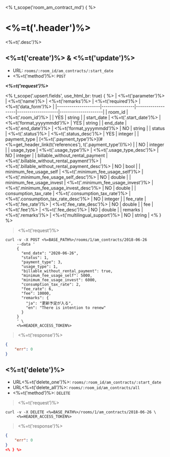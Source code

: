 <% t_scope('room_am_contract_md') { %>
# <%=t('.header')%>

<%=t('.desc')%>

## <%=t('create')%> & <%=t('update')%>

- URL: `rooms/:room_id/am_contracts/:start_date`
- <%=t('method')%>: `POST`

***<%=t('request')%>***

<% t_scope('.upsert.fields', use_html_br: true) { %>
| <%=t('parameter')%> | <%=t('name')%> | <%=t('remarks')%> | <%=t('required')%> | <%=t('data_form')%> |
|---------------------|----------------|-------------------|--------------------|---------------------|
| room_id | <%=t('.room_id')%> | | YES | string |
| start_date | <%=t('.start_date')%> | <%=t('format_yyyymmdd')%> | YES | string |
| end_date | <%=t('.end_date')%> | <%=t('format_yyyymmdd')%> | NO | string |
| status | <%=t('.status')%> | <%=t('.status_desc')%> | YES | integer |
| payment_type | [<%=t('.payment_type')%>](#<%=get_header_link(t('references'), t('.payment_type'))%>) | | NO | integer |
| usage_type | <%=t('.usage_type')%> | <%=t('.usage_type_desc')%> | NO | integer |
| billable_without_rental_payment | <%=t('.billable_without_rental_payment')%> |  <%=t('.billable_without_rental_payment_desc')%> | NO | bool |
| minimum_fee_usage_self | <%=t('.minimum_fee_usage_self')%> | <%=t('.minimum_fee_usage_self_desc')%> | NO | double |
| minimum_fee_usage_invest | <%=t('.minimum_fee_usage_invest')%> | <%=t('.minimum_fee_usage_invest_desc')%> | NO | double |
| consumption_tax_rate | <%=t('.consumption_tax_rate')%> | <%=t('.consumption_tax_rate_desc')%> | NO | integer |
| fee_rate | <%=t('.fee_rate')%> | <%=t('.fee_rate_desc')%> | NO | double |
| fee | <%=t('.fee')%> | <%=t('.fee_desc')%> | NO | double |
| remarks | <%=t('.remarks')%> | <%=t('multilingual_support')%> | NO | string |
<% } %>

> <%=t('request')%>

```shell
curl -v -X POST <%=BASE_PATH%>/rooms/1/am_contracts/2018-06-26
     --data '
     {
       "end_date": "2020-06-26",
       "status": 1,
       "payment_type": 3,
       "usage_type": 1,
       "billable_without_rental_payment": true,
       "minimum_fee_usage_self": 5000,
       "minimum_fee_usage_invest": 6000,
       "consumption_tax_rate": 2,
       "fee_rate": 6,
       "fee": 10000,
       "remarks": {
         "ja": "更新予定が入る",
         "en": "There is intention to renew"
       }
     }
     ' \
     <%=HEADER_ACCESS_TOKEN%>
```

> <%=t('response')%>

```json
{
    "err": 0
}
```

## <%=t('delete')%>

- URL<%=t('delete_one')%>: `rooms/:room_id/am_contracts/:start_date`
- URL<%=t('delete_all')%>: `rooms/:room_id/am_contracts/all`
- <%=t('method')%>: `DELETE`

> <%=t('request')%>

```shell
curl -v -X DELETE <%=BASE_PATH%>/rooms/1/am_contracts/2018-06-26 \
     <%=HEADER_ACCESS_TOKEN%>
```

> <%=t('response')%>

```json
{
    "err": 0
}
<% } %>
